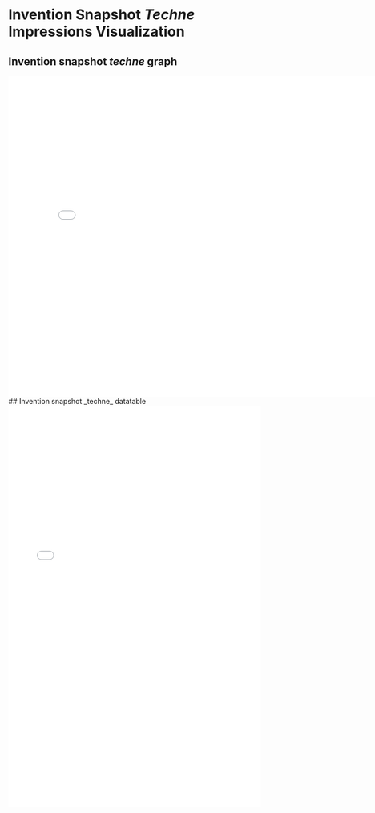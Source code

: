 # Invention Snapshot _Techne_ Impressions Visualization
## Invention snapshot _techne_ graph
<iframe src="visualizations/invention_visualization.html"
    sandbox="allow-same-origin allow-scripts"
    width="800"
    height="640"
    scrolling="yes"
    seamless="seamless"
    frameborder="0">
</iframe>
## Invention snapshot _techne_ datatable
<iframe src="visualizations/invention_datatable.html"
    sandbox="allow-same-origin allow-scripts"
    width="100%"
    height="800"
    scrolling="yes"
    seamless="seamless"
    frameborder="0">
</iframe>
